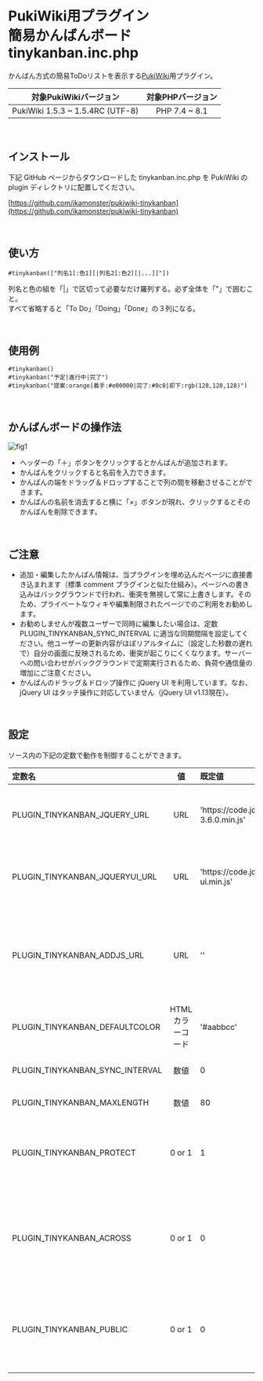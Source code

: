 # PukiWiki用プラグイン<br>簡易かんばんボード tinykanban.inc.php

かんばん方式の簡易ToDoリストを表示する[PukiWiki](https://pukiwiki.osdn.jp/)用プラグイン。  



|対象PukiWikiバージョン|対象PHPバージョン|
|:---:|:---:|
|PukiWiki 1.5.3 ~ 1.5.4RC (UTF-8)|PHP 7.4 ~ 8.1|

<br>

## インストール

下記 GitHub ページからダウンロードした tinykanban.inc.php を PukiWiki の plugin ディレクトリに配置してください。

[https://github.com/ikamonster/pukiwiki-tinykanban](https://github.com/ikamonster/pukiwiki-tinykanban)

<br>

## 使い方

```
#tinykanban(["列名1[:色1][|列名2[:色2][|...]]"])
```

列名と色の組を「|」で区切って必要なだけ羅列する。必ず全体を「"」で囲むこと。  
すべて省略すると「To Do」「Doing」「Done」の３列になる。

<br>

## 使用例

```
#tinykanban()
#tinykanban("予定|進行中|完了")
#tinykanban("提案:orange|着手:#e00000|完了:#0c0|却下:rgb(128,128,128)")
```

<br>

## かんばんボードの操作法
![fig1](https://user-images.githubusercontent.com/3040830/150647496-19319665-76a6-43f0-a3b5-9db077478caa.png)

- ヘッダーの「＋」ボタンをクリックするとかんばんが追加されます。
- かんばんをクリックすると名前を入力できます。
- かんばんの端をドラッグ＆ドロップすることで列の間を移動させることができます。
- かんばんの名前を消去すると横に「×」ボタンが現れ、クリックするとそのかんばんを削除できます。

<br>

## ご注意

- 追加・編集したかんばん情報は、当プラグインを埋め込んだページに直接書き込まれます（標準 comment プラグインと似た仕組み）。ページへの書き込みはバックグラウンドで行われ、衝突を無視して常に上書きします。そのため、プライベートなウィキや編集制限されたページでのご利用をお勧めします。
- お勧めしませんが複数ユーザーで同時に編集したい場合は、定数 PLUGIN_TINYKANBAN_SYNC_INTERVAL に適当な同期間隔を設定してください。他ユーザーの更新内容がほぼリアルタイムに（設定した秒数の遅れで）自分の画面に反映されるため、衝突が起こりにくくなります。サーバーへの問い合わせがバックグラウンドで定期実行されるため、負荷や通信量の増加にご注意ください。
- かんばんのドラッグ＆ドロップ操作に jQuery UI を利用しています。なお、jQuery UI はタッチ操作に対応していません（jQuery UI v1.13現在）。

<br>

## 設定

ソース内の下記の定数で動作を制御することができます。

|定数名|値|既定値|意味|
|:---|:---:|:---|:---|
|PLUGIN_TINYKANBAN_JQUERY_URL|URL|'https[]()://code.jquery.com/jquery-3.6.0.min.js'|[jQuery](https://jquery.com/) のURL（すでに読み込まれていて不要な場合は空にする）|
|PLUGIN_TINYKANBAN_JQUERYUI_URL|URL|'https[]()://code.jquery.com/ui/1.13.1/jquery-ui.min.js'|[jQuery UI](https://jqueryui.com/) のURL（すでに読み込まれていて不要な場合は空にする）|
|PLUGIN_TINYKANBAN_ADDJS_URL|URL|''|追加 JavaScriptの URL（jQuery UI をタッチ操作に対応させるハック [jquery.ui.touch-punch.js](https://github.com/furf/jquery-ui-touch-punch) 等必要に応じて）|
|PLUGIN_TINYKANBAN_DEFAULTCOLOR|HTMLカラーコード|'#aabbcc'|列のデフォルト色|
|PLUGIN_TINYKANBAN_SYNC_INTERVAL|数値|0|更新同期間隔（秒）。0 なら同期しない|
|PLUGIN_TINYKANBAN_MAXLENGTH|数値|80|かんばん名の最大文字数|
|PLUGIN_TINYKANBAN_PROTECT|0 or 1|1|1：名前が空のかんばんのみ削除できる<br>0：名前付きのかんばんも削除できる|
|PLUGIN_TINYKANBAN_ACROSS|0 or 1|0|1：ページ内に複数のかんばんボードがあるとき、かんばんがボードを跨いで移動できる<br>0：かんばんがボードを跨げない|
|PLUGIN_TINYKANBAN_PUBLIC|0 or 1|0|1：編集権限のないユーザーにもかんばんの変更を許可<br>0：かんばんの変更には編集権限が必須|
